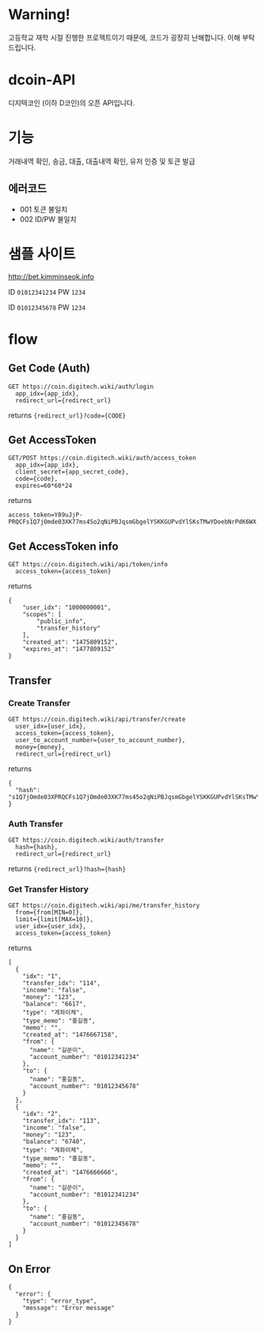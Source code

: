 # Warning!
고등학교 재학 시절 진행한 프로젝트이기 때문에, 코드가 굉장히 난해합니다. 이해 부탁드립니다.

# dcoin-API
디지텍코인 (이하 D코인)의 오픈 API입니다.

# 기능
거래내역 확인, 송금, 대출, 대출내역 확인, 유저 인증 및 토큰 발급

## 에러코드
* 001 토큰 불일치
* 002 ID/PW 불일치

# 샘플 사이트
http://bet.kimminseok.info

ID ``01012341234``
PW ``1234``

ID ``01012345678``
PW ``1234``

# flow
## Get Code (Auth)
```
GET https://coin.digitech.wiki/auth/login
  app_idx={app_idx},
  redirect_url={redirect_url}
```
returns ``{redirect_url}?code={CODE}``

## Get AccessToken
```
GET/POST https://coin.digitech.wiki/auth/access_token
  app_idx={app_idx},
  client_secret={app_secret_code},
  code={code},
  expires=60*60*24
```
returns 
```
access_token=Y89uJjP-PRQCFs1Q7jOmde03XK77ms45o2qNiPBJqsmGbgelYSKKGUPvdYlSKsTMwYDoebNrPdK6WX...
```

## Get AccessToken info
```
GET https://coin.digitech.wiki/api/token/info
  access_token={access_token}
```
returns
```
{
    "user_idx": "1000000001",
    "scopes": [
        "public_info",
        "transfer_history"
    ],
    "created_at": "1475809152",
    "expires_at": "1477809152"
}
```

## Transfer
### Create Transfer
```
GET https://coin.digitech.wiki/api/transfer/create
  user_idx={user_idx},
  access_token={access_token},
  user_to_account_number={user_to_account_number},
  money={money},
  redirect_url={redirect_url}
```
returns
```
{
  "hash": "s1Q7jOmde03XPRQCFs1Q7jOmde03XK77ms45o2qNiPBJqsmGbgelYSKKGUPvdYlSKsTMwYDoebNrPdK6WX.."
}
```
### Auth Transfer
```
GET https://coin.digitech.wiki/auth/transfer
  hash={hash},
  redirect_url={redirect_url}
```
returns ``{redirect_url}?hash={hash}``

### Get Transfer History
```
GET https://coin.digitech.wiki/api/me/transfer_history
  from={from[MIN=0]},
  limit={limit[MAX=10]},
  user_idx={user_idx},
  access_token={access_token}
```
returns
```
[
  {
    "idx": "1",
    "transfer_idx": "114",
    "income": "false",
    "money": "123",
    "balance": "6617",
    "type": "계좌이체",
    "type_memo": "홍길동",
    "memo": "",
    "created_at": "1476667158",
    "from": {
      "name": "길쑨이",
      "account_number": "01012341234"
    },
    "to": {
      "name": "홍길동",
      "account_number": "01012345678"
    }
  },
  {
    "idx": "2",
    "transfer_idx": "113",
    "income": "false",
    "money": "123",
    "balance": "6740",
    "type": "계좌이체",
    "type_memo": "홍길동",
    "memo": "",
    "created_at": "1476666666",
    "from": {
      "name": "길쑨이",
      "account_number": "01012341234"
    },
    "to": {
      "name": "홍길동",
      "account_number": "01012345678"
    }
  }
]
```


## On Error
```
{
  "error": {
    "type": "error_type",
    "message": "Error message"
  }
}
```
